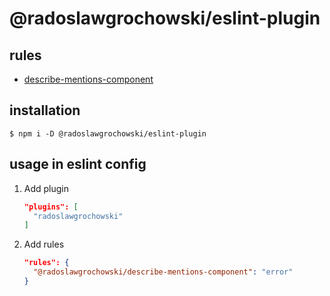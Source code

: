 # @radoslawgrochowski/eslint-plugin


## rules

* [describe-mentions-component](https://github.com/radoslawgrochowski/eslint-plugin/blob/master/rules/describe-mentions-component/README.md)

## installation

```
$ npm i -D @radoslawgrochowski/eslint-plugin
```

## usage in eslint config

1. Add plugin

   ```json
   "plugins": [
     "radoslawgrochowski"
   ]
   ```

2. Add rules

   ```json
   "rules": {
     "@radoslawgrochowski/describe-mentions-component": "error"
   }
   ```
